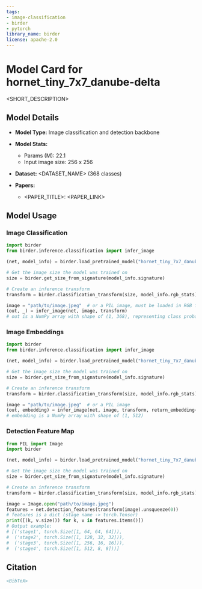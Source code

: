 ```yaml
---
tags:
- image-classification
- birder
- pytorch
library_name: birder
license: apache-2.0
---
```


# Model Card for hornet_tiny_7x7_danube-delta

<SHORT_DESCRIPTION>

## Model Details

- **Model Type:** Image classification and detection backbone
- **Model Stats:**
    - Params (M): 22.1
    - Input image size: 256 x 256
- **Dataset:** <DATASET_NAME> (368 classes)

- **Papers:**
    - <PAPER_TITLE>: <PAPER_LINK>

## Model Usage

### Image Classification

```python
import birder
from birder.inference.classification import infer_image

(net, model_info) = birder.load_pretrained_model("hornet_tiny_7x7_danube-delta", inference=True)

# Get the image size the model was trained on
size = birder.get_size_from_signature(model_info.signature)

# Create an inference transform
transform = birder.classification_transform(size, model_info.rgb_stats)

image = "path/to/image.jpeg"  # or a PIL image, must be loaded in RGB format
(out, _) = infer_image(net, image, transform)
# out is a NumPy array with shape of (1, 368), representing class probabilities.
```

### Image Embeddings

```python
import birder
from birder.inference.classification import infer_image

(net, model_info) = birder.load_pretrained_model("hornet_tiny_7x7_danube-delta", inference=True)

# Get the image size the model was trained on
size = birder.get_size_from_signature(model_info.signature)

# Create an inference transform
transform = birder.classification_transform(size, model_info.rgb_stats)

image = "path/to/image.jpeg"  # or a PIL image
(out, embedding) = infer_image(net, image, transform, return_embedding=True)
# embedding is a NumPy array with shape of (1, 512)
```

### Detection Feature Map

```python
from PIL import Image
import birder

(net, model_info) = birder.load_pretrained_model("hornet_tiny_7x7_danube-delta", inference=True)

# Get the image size the model was trained on
size = birder.get_size_from_signature(model_info.signature)

# Create an inference transform
transform = birder.classification_transform(size, model_info.rgb_stats)

image = Image.open("path/to/image.jpeg")
features = net.detection_features(transform(image).unsqueeze(0))
# features is a dict (stage name -> torch.Tensor)
print([(k, v.size()) for k, v in features.items()])
# Output example:
# [('stage1', torch.Size([1, 64, 64, 64])),
#  ('stage2', torch.Size([1, 128, 32, 32])),
#  ('stage3', torch.Size([1, 256, 16, 16])),
#  ('stage4', torch.Size([1, 512, 8, 8]))]
```

## Citation

```bibtex
<BibTeX>
```
